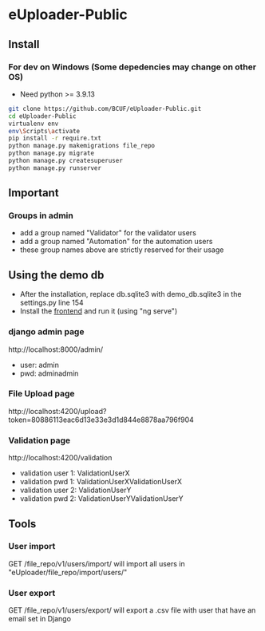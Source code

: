 # eUploader-Public

## Install
### For dev on Windows (Some depedencies may change on other OS)
* Need python >= 3.9.13
```bash
git clone https://github.com/BCUF/eUploader-Public.git
cd eUploader-Public
virtualenv env
env\Scripts\activate
pip install -r require.txt
python manage.py makemigrations file_repo
python manage.py migrate
python manage.py createsuperuser
python manage.py runserver
```

## Important
### Groups in admin
* add a group named "Validator" for the validator users
* add a group named "Automation" for the automation users
* these group names above are strictly reserved for their usage

## Using the demo db
* After the installation, replace db.sqlite3 with demo_db.sqlite3 in the settings.py line 154
* Install the [frontend](https://github.com/BCUF/eUploader-Frontend-Public) and run it (using "ng serve")

### django admin page 
http://localhost:8000/admin/
* user: admin
* pwd: adminadmin

### File Upload page
http://localhost:4200/upload?token=80886113eac6d13e33e3d1d844e8878aa796f904

### Validation page
http://localhost:4200/validation
* validation user 1: ValidationUserX
* validation pwd 1: ValidationUserXValidationUserX
* validation user 2: ValidationUserY
* validation pwd 2: ValidationUserYValidationUserY

## Tools
### User import
GET /file_repo/v1/users/import/ will import all users in "eUploader/file_repo/import/users/"

### User export
GET /file_repo/v1/users/export/ will export a .csv file with user that have an email set in Django
